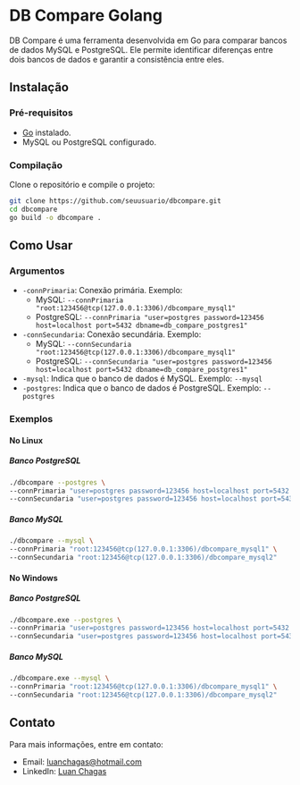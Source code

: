 # DB Compare Golang

DB Compare é uma ferramenta desenvolvida em Go para comparar bancos de dados MySQL e PostgreSQL. Ele permite identificar diferenças entre dois bancos de dados e garantir a consistência entre eles.


## Instalação

### Pré-requisitos

- [Go](https://golang.org/doc/install) instalado.
- MySQL ou PostgreSQL configurado.

### Compilação

Clone o repositório e compile o projeto:

```bash
git clone https://github.com/seuusuario/dbcompare.git
cd dbcompare
go build -o dbcompare .
```

## Como Usar

### Argumentos

- `-connPrimaria`: Conexão primária. Exemplo:
  - MySQL: `--connPrimaria "root:123456@tcp(127.0.0.1:3306)/dbcompare_mysql1"`
  - PostgreSQL: `--connPrimaria "user=postgres password=123456 host=localhost port=5432 dbname=db_compare_postgres1"`
- `-connSecundaria`: Conexão secundária. Exemplo:
  - MySQL: `--connSecundaria "root:123456@tcp(127.0.0.1:3306)/dbcompare_mysql1"`
  - PostgreSQL: `--connSecundaria "user=postgres password=123456 host=localhost port=5432 dbname=db_compare_postgres1"`
- `-mysql`: Indica que o banco de dados é MySQL. Exemplo: `--mysql`
- `-postgres`: Indica que o banco de dados é PostgreSQL. Exemplo: `--postgres`

### Exemplos

#### No Linux

##### Banco PostgreSQL

```bash
./dbcompare --postgres \
--connPrimaria "user=postgres password=123456 host=localhost port=5432 dbname=db_compare_postgres1" \
--connSecundaria "user=postgres password=123456 host=localhost port=5432 dbname=db_compare_postgres2"
```

##### Banco MySQL

```bash
./dbcompare --mysql \
--connPrimaria "root:123456@tcp(127.0.0.1:3306)/dbcompare_mysql1" \
--connSecundaria "root:123456@tcp(127.0.0.1:3306)/dbcompare_mysql2"
```

#### No Windows

##### Banco PostgreSQL

```bash
./dbcompare.exe --postgres \
--connPrimaria "user=postgres password=123456 host=localhost port=5432 dbname=db_compare_postgres1" \
--connSecundaria "user=postgres password=123456 host=localhost port=5432 dbname=db_compare_postgres2"
```

##### Banco MySQL

```bash
./dbcompare.exe --mysql \
--connPrimaria "root:123456@tcp(127.0.0.1:3306)/dbcompare_mysql1" \
--connSecundaria "root:123456@tcp(127.0.0.1:3306)/dbcompare_mysql2"
```

## Contato

Para mais informações, entre em contato:

- Email: luanchagas@hotmail.com
- LinkedIn: [Luan Chagas](https://www.linkedin.com/in/luanchagas/)


